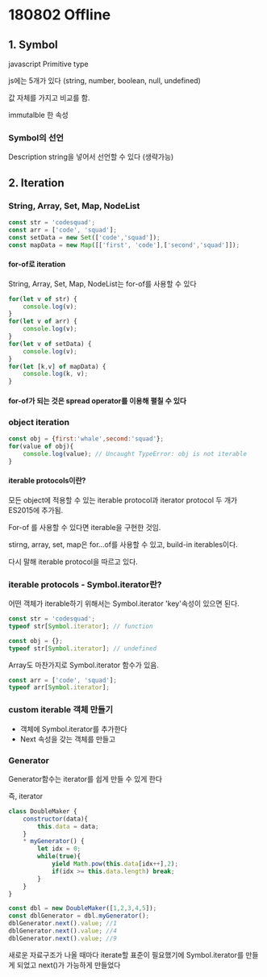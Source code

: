 # 180802 Offline

## 1. Symbol

javascript Primitive type

js에는 5개가 있다 (string, number, boolean, null, undefined)

값 자체를 가지고 비교를 함.

immutalble 한 속성

### Symbol의 선언

Description string을 넣어서 선언할 수 있다 (생략가능)

## 2. Iteration

### String, Array, Set, Map, NodeList

```js
const str = 'codesquad';
const arr = ['code', 'squad'];
const setData = new Set(['code','squad']);
const mapData = new Map([['first', 'code'],['second','squad']]);
```

#### for-of로 iteration

String, Array, Set, Map, NodeList는 for-of를 사용할 수 있다

```js
for(let v of str) {
    console.log(v);
}
for(let v of arr) {
    console.log(v);
}
for(let v of setData) {
    console.log(v);
}
for(let [k,v] of mapData) {
    console.log(k, v);
}
```

#### for-of가 되는 것은 spread operator를 이용해 펼칠 수 있다

### object iteration

```js
const obj = {first:'whale',second:'squad'};
for(value of obj){
    console.log(value); // Uncaught TypeError: obj is not iterable
}
```

#### iterable protocols이란?

모든 object에 적용할 수 있는 iterable protocol과 iterator protocol 두 개가 ES2015에 추가됨.

For-of 를 사용할 수 있다면 iterable을 구현한 것임.

stirng, array, set, map은 for...of를 사용할 수 있고, build-in iterables이다.

다시 말해 iterable protocol을 따르고 있다.

### iterable protocols - Symbol.iterator란?

어떤 객체가 iterable하기 위해서는 Symbol.iterator 'key'속성이 있으면 된다.

```js
const str = 'codesquad';
typeof str[Symbol.iterator]; // function

const obj = {};
typeof str[Symbol.iterator]; // undefined
```

Array도 마찬가지로 Symbol.iterator 함수가 있음.

```js
const arr = ['code', 'squad'];
typeof arr[Symbol.iterator];
```

### custom iterable 객체 만들기

- 객체에 Symbol.iterator를 추가한다
- Next 속성을 갖는 객체를 만들고

### Generator

Generator함수는 iterator를 쉽게 만들 수 있게 한다

즉, iterator

```js
class DoubleMaker {
    constructor(data){
        this.data = data;
    }
    * myGenerator() {
        let idx = 0;
        while(true){
            yield Math.pow(this.data[idx++],2);
            if(idx >= this.data.length) break;
        }
    }
}

const dbl = new DoubleMaker([1,2,3,4,5]);
const dblGenerator = dbl.myGenerator();
dblGenerator.next().value; //1
dblGenerator.next().value; //4
dblGenerator.next().value; //9
```



새로운 자료구조가 나올 때마다 iterate할 표준이 필요했기에 Symbol.iterator를 만들게 되었고 next()가 가능하게 만들었다